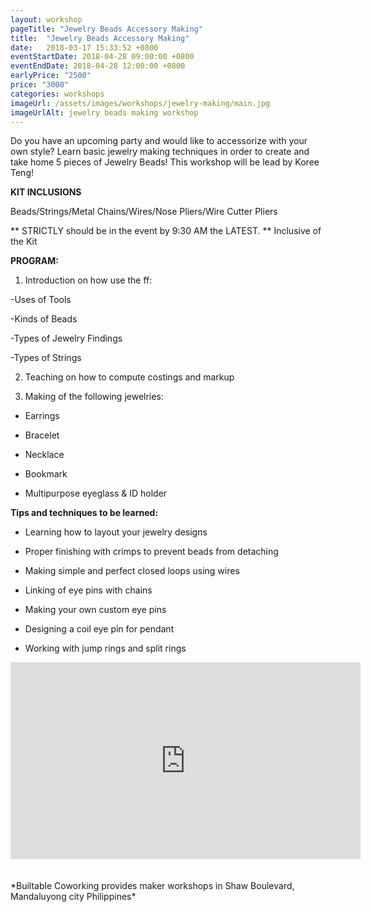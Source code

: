 ```yaml
---
layout: workshop
pageTitle: "Jewelry Beads Accessory Making"
title:  "Jewelry Beads Accessory Making"
date:   2018-03-17 15:33:52 +0800
eventStartDate: 2018-04-28 09:00:00 +0800
eventEndDate: 2018-04-28 12:00:00 +0800
earlyPrice: "2500"
price: "3000"
categories: workshops
imageUrl: /assets/images/workshops/jewelry-making/main.jpg
imageUrlAlt: jewelry beads making workshop
---
```




Do you have an upcoming party and would like to accessorize with your own style?
Learn basic jewelry making techniques in order to create and take home 5 pieces of Jewelry Beads!
This workshop will be lead by Koree Teng!

**KIT INCLUSIONS**

Beads/Strings/Metal Chains/Wires/Nose Pliers/Wire Cutter Pliers

** STRICTLY should be in the event by 9:30 AM the LATEST.
** Inclusive of the Kit

**PROGRAM:**

1. Introduction on how use the ff:

-Uses of Tools

-Kinds of Beads

-Types of Jewelry Findings

-Types of Strings

2. Teaching on how to compute costings and markup

3. Making of the following jewelries:

- Earrings

- Bracelet

- Necklace

- Bookmark

- Multipurpose eyeglass & ID holder

**Tips and techniques to be learned:**

- Learning how to layout your jewelry designs

- Proper finishing with crimps to prevent beads from detaching

- Making simple and perfect closed loops using wires

- Linking of eye pins with chains

- Making your own custom eye pins

- Designing a coil eye pin for pendant

- Working with jump rings and split rings

<iframe width="560" height="315" src="https://www.youtube.com/embed/fegPdtQ_-dY" frameborder="0" allow="autoplay; encrypted-media" allowfullscreen></iframe>



<br>
<br>
<br>
*Builtable Coworking provides maker workshops in Shaw Boulevard, Mandaluyong city Philippines* 